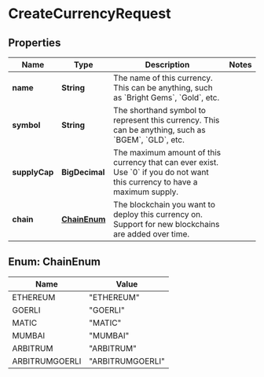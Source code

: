 

# CreateCurrencyRequest


## Properties

| Name | Type | Description | Notes |
|------------ | ------------- | ------------- | -------------|
|**name** | **String** | The name of this currency. This can be anything, such as &#x60;Bright Gems&#x60;, &#x60;Gold&#x60;, etc. |  |
|**symbol** | **String** | The shorthand symbol to represent this currency. This can be anything, such as &#x60;BGEM&#x60;, &#x60;GLD&#x60;, etc. |  |
|**supplyCap** | **BigDecimal** | The maximum amount of this currency that can ever exist. Use &#x60;0&#x60; if you do not want this currency to have a maximum supply. |  |
|**chain** | [**ChainEnum**](#ChainEnum) | The blockchain you want to deploy this currency on. Support for new blockchains are added over time. |  |



## Enum: ChainEnum

| Name | Value |
|---- | -----|
| ETHEREUM | &quot;ETHEREUM&quot; |
| GOERLI | &quot;GOERLI&quot; |
| MATIC | &quot;MATIC&quot; |
| MUMBAI | &quot;MUMBAI&quot; |
| ARBITRUM | &quot;ARBITRUM&quot; |
| ARBITRUMGOERLI | &quot;ARBITRUMGOERLI&quot; |



